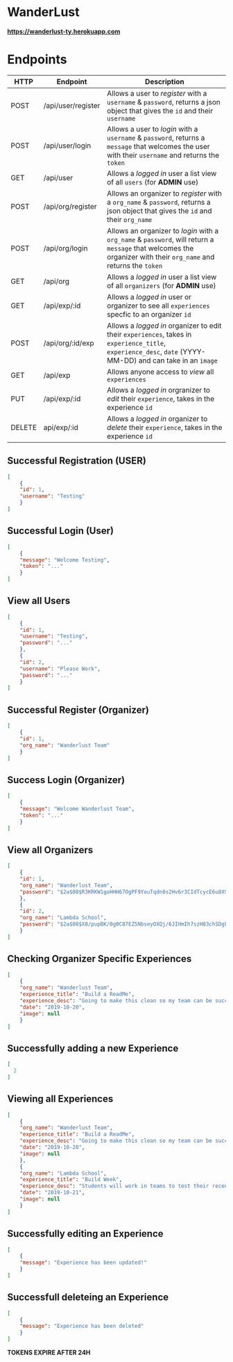 # WanderLust

**https://wanderlust-ty.herokuapp.com**

# Endpoints

| HTTP | Endpoint | Description |
|------|----------|-------------|
|POST |/api/user/register |Allows a user to _register_ with a `username` & `password`, returns a json object that gives the `id` and their `username` |
|POST |/api/user/login |Allows a user to _login_ with a `username` & `password`, returns a `message` that welcomes the user with their `username` and returns the `token` |
|GET |/api/user |Allows a _logged in_ user a list view of all `users` (for **ADMIN** use) | 
|POST |/api/org/register |Allows an organizer to _register_ with a `org_name` & `password`, returns a json object that gives the `id` and their `org_name` |
|POST |/api/org/login |Allows an organizer to _login_ with a `org_name` & `password`, will return a `message` that welcomes the organizer with their `org_name` and returns the `token` |
|GET |/api/org | Allows a _logged in_ user a list view of all `organizers` (for **ADMIN** use) |
|GET |/api/exp/:id |Allows a _logged in_ user or organizer to see all `experiences` specfic to an organizer `id` |
|POST |/api/org/:id/exp |Allows a _logged in_ organizer to edit their `experiences`, takes in `experience_title`, `experience_desc`, `date` (YYYY-MM-DD) and can take in an `image` |
|GET |/api/exp |Allows anyone access to _view_ all `experiences` |
|PUT |/api/exp/:id | Allows a _logged in_ orgranizer to _edit_ their `experience`, takes in the experience `id` |
|DELETE |api/exp/:id | Allows a _logged in_ organizer to _delete_ their `experience`, takes in the experience `id` |

## Successful Registration (USER)
```json
[
    {
    "id": 1,
    "username": "Testing"
    }
]
```

## Successful Login (User)
```json
[
    {
    "message": "Welcome Testing",
    "token": "..."
    }
]
```

## View all Users
```json
[
    {
    "id": 1,
    "username": "Testing",
    "password": "..."
    },
    {
    "id": 2,
    "username": "Please Work",
    "password": "..."
    }
]
```

## Successful Register (Organizer)
```json
[
    {
    "id": 1,
    "org_name": "Wanderlust Team"
    }
]
```

## Success Login (Organizer)
```json 
[
    {
    "message": "Welcome Wanderlust Team",
    "token": "..."
    }
]
```

## View all Organizers
```json
[
    {
    "id": 1,
    "org_name": "Wanderlust Team",
    "password": "$2a$08$R3KRKW1goHHH67OgPF9YouTqdn0s2Hv6r3CIdTcycE6u8X9yduqZy"
    },
    {
    "id": 2,
    "org_name": "Lambda School",
    "password": "$2a$08$X8/pupBK/0g0C87EZ5NbseyOXQj/6JIHmIh7szH83chSDgL94w6Wu"
    }
]
```

## Checking Organizer Specific Experiences
```json
[
    {
    "org_name": "Wanderlust Team",
    "experience_title": "Build a ReadMe",
    "experience_desc": "Going to make this clean so my team can be successful!",
    "date": "2019-10-20",
    "image": null
    }
]
```

## Successfully adding a new Experience 
```json
[
  2
]
```

## Viewing all Experiences 
```json
[
    {
    "org_name": "Wanderlust Team",
    "experience_title": "Build a ReadMe",
    "experience_desc": "Going to make this clean so my team can be successful!",
    "date": "2019-10-20",
    "image": null
    },
    {
    "org_name": "Lambda School",
    "experience_title": "Build Week",
    "experience_desc": "Students will work in teams to test their recently learned skills and create web application",
    "date": "2019-10-21",
    "image": null
    }
]
```

## Successfully editing an Experience
```json
[
    {
    "message": "Experience has been updated!"
    }
]
```

## Successfull deleteing an Experience 
```json
[
    {
    "message": "Experience has been deleted"
    }
]
```

**TOKENS EXPIRE AFTER 24H**